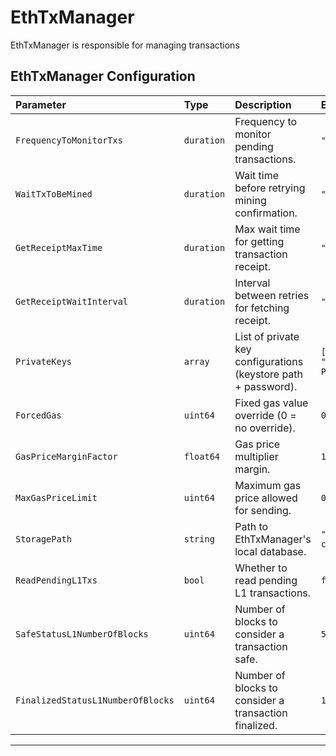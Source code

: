# EthTxManager
 
EthTxManager is responsible for managing transactions


## EthTxManager Configuration

| Parameter | Type | Description | Example/Default |
|:---|:---|:---|:---|
| `FrequencyToMonitorTxs` | `duration` | Frequency to monitor pending transactions. | `"1s"` |
| `WaitTxToBeMined` | `duration` | Wait time before retrying mining confirmation. | `"2s"` |
| `GetReceiptMaxTime` | `duration` | Max wait time for getting transaction receipt. | `"250ms"` |
| `GetReceiptWaitInterval` | `duration` | Interval between retries for fetching receipt. | `"1s"` |
| `PrivateKeys` | `array` | List of private key configurations (keystore path + password). | `[ { Path = "/app/keystore/claimsponsor.keystore", Password = "testonly" } ]` |
| `ForcedGas` | `uint64` | Fixed gas value override (0 = no override). | `0` |
| `GasPriceMarginFactor` | `float64` | Gas price multiplier margin. | `1.0` |
| `MaxGasPriceLimit` | `uint64` | Maximum gas price allowed for sending. | `0` |
| `StoragePath` | `string` | Path to EthTxManager's local database. | `"/tmp/aggkit/ethtxmanager-claimsponsor.sqlite"` |
| `ReadPendingL1Txs` | `bool` | Whether to read pending L1 transactions. | `false` |
| `SafeStatusL1NumberOfBlocks` | `uint64` | Number of blocks to consider a transaction safe. | `5` |
| `FinalizedStatusL1NumberOfBlocks` | `uint64` | Number of blocks to consider a transaction finalized. | `10` |

---